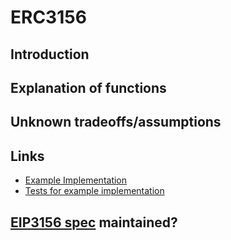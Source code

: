 # ERC3156

## Introduction

## Explanation of functions

## Unknown tradeoffs/assumptions

## Links
 - [Example Implementation](./ExampleERC3156.sol)
 - [Tests for example implementation](../../../../test/token/ERC20/extensions/ERC3156/)

## [EIP3156 spec](https://eips.ethereum.org/EIPS/eip-3156) maintained?